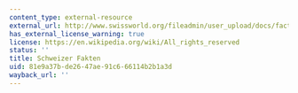 ```yaml
---
content_type: external-resource
external_url: http://www.swissworld.org/fileadmin/user_upload/docs/factsheets_edition_2005_german.pdf
has_external_license_warning: true
license: https://en.wikipedia.org/wiki/All_rights_reserved
status: ''
title: Schweizer Fakten
uid: 81e9a37b-de26-47ae-91c6-66114b2b1a3d
wayback_url: ''
---
```

